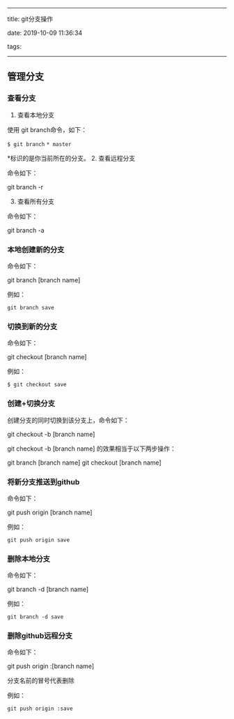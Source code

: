 ﻿---

title: git分支操作

date: 2019-10-09 11:36:34

tags:

---

## 管理分支
<!--more-->
### 查看分支
1. 查看本地分支

使用 git branch命令，如下：

`$ git branch`
`* master`

*标识的是你当前所在的分支。
2. 查看远程分支

命令如下：

git branch -r

3. 查看所有分支

命令如下：

git branch -a

### 本地创建新的分支

命令如下：

git branch [branch name]

例如：

`git branch save`

### 切换到新的分支

命令如下：

git checkout [branch name]

例如：

`$ git checkout save`

### 创建+切换分支

创建分支的同时切换到该分支上，命令如下：

git checkout -b [branch name]

git checkout -b [branch name] 的效果相当于以下两步操作：

git branch [branch name]
git checkout [branch name]

### 将新分支推送到github

命令如下：

git push origin [branch name]

例如：

`git push origin save`

### 删除本地分支

命令如下：

git branch -d [branch name]

例如：

`git branch -d save`

### 删除github远程分支

命令如下：

git push origin :[branch name]

分支名前的冒号代表删除

例如：

`git push origin :save`